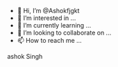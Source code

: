 - 👋 Hi, I’m @Ashokfjgkt
- 👀 I’m interested in ...
- 🌱  I’m currently learning ...
- 💞️ I’m looking to collaborate on ...
- 📫 How to reach me ...

<!---
Ashokfjgkt/Ashokfjgkt is a ✨ special ✨ repository because its `README.md` (this file) appears on your GitHub profile.
You can click the Preview link to take a look at your changes.
--->
ashok Singh 
